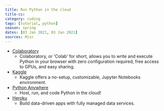 ```yaml
---
title: Run Python in the cloud
title-cs: 
category: coding
tags: [tutorial, python]
season: spring
dates: [03 Jan 2021, 03 Jan 2021]
sources: Misc
---
```


* [Colaboratory](https://colab.research.google.com/)
	* Colaboratory, or 'Colab' for short, allows you to write and execute Python in your browser with zero configuration required, free access to GPUs, and easy sharing.
* [Kaggle](https://www.kaggle.com/)
	* Kaggle offers a no-setup, customizable, Jupyter Notebooks environment.
* [Python Anywhere](https://eu.pythonanywhere.com/)
	* Host, run, and code Python in the cloud!
* [Heroku](https://www.heroku.com/)
	* Build data-driven apps with fully managed data services.